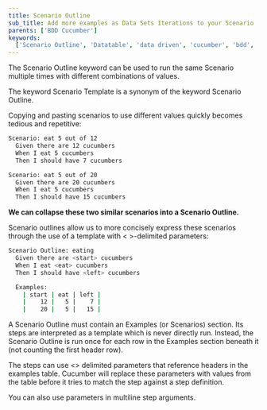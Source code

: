 ```yaml
---
title: Scenario Outline
sub_title: Add more examples as Data Sets Iterations to your Scenario
parents: ['BDD Cucumber']
keywords:
  ['Scenario Outline', 'Datatable', 'data driven', 'cucumber', 'bdd', 'gherkin']
---
```


The Scenario Outline keyword can be used to run the same Scenario multiple times with different combinations of values.

The keyword Scenario Template is a synonym of the keyword Scenario Outline.

Copying and pasting scenarios to use different values quickly becomes tedious and repetitive:

```bash
Scenario: eat 5 out of 12
  Given there are 12 cucumbers
  When I eat 5 cucumbers
  Then I should have 7 cucumbers

Scenario: eat 5 out of 20
  Given there are 20 cucumbers
  When I eat 5 cucumbers
  Then I should have 15 cucumbers

```

**We can collapse these two similar scenarios into a Scenario Outline.**

Scenario outlines allow us to more concisely express these scenarios through the use of a template with < >-delimited parameters:

```bash
Scenario Outline: eating
  Given there are <start> cucumbers
  When I eat <eat> cucumbers
  Then I should have <left> cucumbers

  Examples:
    | start | eat | left |
    |    12 |   5 |    7 |
    |    20 |   5 |   15 |
```

A Scenario Outline must contain an Examples (or Scenarios) section. Its steps are interpreted as a template which is never directly run. Instead, the Scenario Outline is run once for each row in the Examples section beneath it (not counting the first header row).

The steps can use <> delimited parameters that reference headers in the examples table. Cucumber will replace these parameters with values from the table before it tries to match the step against a step definition.

You can also use parameters in multiline step arguments.
